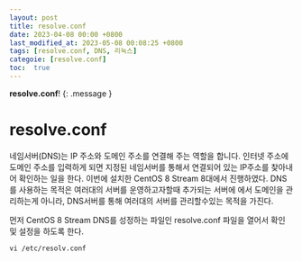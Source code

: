 ```yaml
---
layout: post
title: resolve.conf
date: 2023-04-08 00:00 +0800
last_modified_at: 2023-05-08 00:08:25 +0800
tags: [resolve.conf, DNS, 리눅스]
categoie: [resolve.conf]
toc:  true
---
```

**resolve.conf**!
{: .message }

# resolve.conf

네임서버(DNS)는 IP 주소와 도메인 주소를 연결해 주는 역할을 합니다. 인터넷 주소에 도메인 주소를 입력하게 되면 지정된 네임서버를 통해서 연결되어 있는 IP주소를 찾아내어 확인하는 일을 한다.
이번에 설치한 CentOS 8 Stream 8대에서 진행하였다. DNS를 사용하는 목적은 여러대의 서버를 운영하고자할때 추가되는 서버에 에서 도메인을 관리하는게 아니라, DNS서버를 통해 여러대의 서버를 관리할수있는 목적을 가진다.

먼저 CentOS 8 Stream DNS를 성정하는 파일인 resolve.conf 파일을 열어서 확인 및 설정을 하도록 한다.

```
vi /etc/resolv.conf  
```

